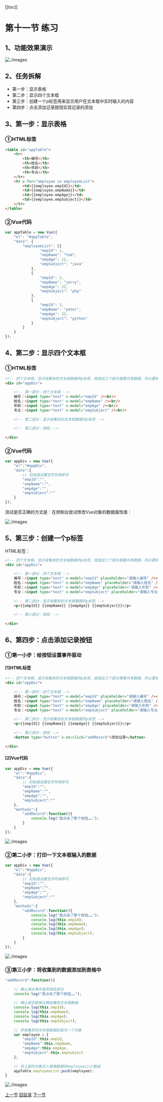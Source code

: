 [[toc]]



# 第十一节 练习

## 1、功能效果演示

![./images](./images/img009.png)



## 2、任务拆解

- 第一步：显示表格
- 第二步：显示四个文本框
- 第三步：创建一个p标签用来显示用户在文本框中实时输入的内容
- 第四步：点击添加记录按钮实现记录的添加



## 3、第一步：显示表格

### ①HTML标签

```html
<table id="appTable">
	<tr>
		<th>编号</th>
		<th>姓名</th>
		<th>年龄</th>
		<th>专业</th>
	</tr>
	<tr v-for="employee in employeeList">
		<td>{{employee.empId}}</td>
		<td>{{employee.empName}}</td>
		<td>{{employee.empAge}}</td>
		<td>{{employee.empSubject}}</td>
	</tr>
</table>
```



### ②Vue代码

```javascript
var appTable = new Vue({
	"el": "#appTable",
	"data": {
		"employeeList": [{
				"empId": 1,
				"empName": "tom",
				"empAge": 11,
				"empSubject": "java"
			},
			{
				"empId": 2,
				"empName": "jerry",
				"empAge": 22,
				"empSubject": "php"
			},
			{
				"empId": 3,
				"empName": "peter",
				"empAge": 33,
				"empSubject": "python"
			}
		]
	}
});
```



## 4、第二步：显示四个文本框

### ①HTML标签

```html
<!-- 四个文本框、显示收集到的文本框数据的p标签、按钮这三个部分需要共享数据，所以要放在同一个app中 -->
<div id="appDiv">
	
	<!-- 第一部分：四个文本框 -->
	编号：<input type="text" v-model="empId" /><br/>
	姓名：<input type="text" v-model="empName" /><br/>
	年龄：<input type="text" v-model="empAge" /><br/>
	专业：<input type="text" v-model="empSubject" /><br/>
	
	<!-- 第二部分：显示收集到的文本框数据的p标签 -->
	
	<!-- 第三部分：按钮 -->
	
</div>
```



### ②Vue代码

```javascript
var appDiv = new Vue({
	"el":"#appDiv",
	"data":{
		// 初始值设置空字符串即可
		"empId":"",
		"empName":"",
		"empAge":"",
		"empSubject":""
	}
});
```

测试是否正确的方式是：在控制台尝试修改Vue对象的数据属性值：

![./images](./images/img010.png)



## 5、第三步：创建一个p标签

HTML标签：

```html
<!-- 四个文本框、显示收集到的文本框数据的p标签、按钮这三个部分需要共享数据，所以要放在同一个app中 -->
<div id="appDiv">
	
	<!-- 第一部分：四个文本框 -->
	编号：<input type="text" v-model="empId" placeholder="请输入编号" /><br/>
	姓名：<input type="text" v-model="empName" placeholder="请输入姓名" /><br/>
	年龄：<input type="text" v-model="empAge" placeholder="请输入年龄" /><br/>
	专业：<input type="text" v-model="empSubject" placeholder="请输入专业" /><br/>
	
	<!-- 第二部分：显示收集到的文本框数据的p标签 -->
	<p>{{empId}} {{empName}} {{empAge}} {{empSubject}}</p>
	
	<!-- 第三部分：按钮 -->
	
</div>
```



## 6、第四步：点击添加记录按钮

### ①第一小步：给按钮设置事件驱动

#### [1]HTML标签

```html
<!-- 四个文本框、显示收集到的文本框数据的p标签、按钮这三个部分需要共享数据，所以要放在同一个app中 -->
<div id="appDiv">
	
	<!-- 第一部分：四个文本框 -->
	编号：<input type="text" v-model="empId" placeholder="请输入编号" /><br/>
	姓名：<input type="text" v-model="empName" placeholder="请输入姓名" /><br/>
	年龄：<input type="text" v-model="empAge" placeholder="请输入年龄" /><br/>
	专业：<input type="text" v-model="empSubject" placeholder="请输入专业" /><br/>
	
	<!-- 第二部分：显示收集到的文本框数据的p标签 -->
	<p>{{empId}} {{empName}} {{empAge}} {{empSubject}}</p>
	
	<!-- 第三部分：按钮 -->
	<button type="button" v-on:click="addRecord">添加记录</button>
	
</div>
```



#### [2]Vue代码

```javascript
var appDiv = new Vue({
	"el":"#appDiv",
	"data":{
		// 初始值设置空字符串即可
		"empId":"",
		"empName":"",
		"empAge":"",
		"empSubject":""
	},
	"methods":{
		"addRecord":function(){
			console.log("我点击了那个按钮……");
		}
	}
});
```

![./images](./images/img011.png)



### ②第二小步：打印一下文本框输入的数据

```javascript
var appDiv = new Vue({
	"el":"#appDiv",
	"data":{
		// 初始值设置空字符串即可
		"empId":"",
		"empName":"",
		"empAge":"",
		"empSubject":""
	},
	"methods":{
		"addRecord":function(){
			console.log("我点击了那个按钮……");
			console.log(this.empId);
			console.log(this.empName);
			console.log(this.empAge);
			console.log(this.empSubject);
		}
	}
});
```

![./images](./images/img012.png)



### ③第三小步：将收集到的数据添加到表格中

```javascript
"addRecord":function(){
	
	// 确认单击事件是否绑定成功
	console.log("我点击了那个按钮……");
	
	// 确认是否能够正确收集到文本框数据
	console.log(this.empId);
	console.log(this.empName);
	console.log(this.empAge);
	console.log(this.empSubject);
	
	// 将收集到的文本框数据封装为一个对象
	var employee = {
		"empId":this.empId,
		"empName":this.empName,
		"empAge":this.empAge,
		"empSubject":this.empSubject
	};
	
	// 将上面的对象压入表格数据的employeeList数组
	appTable.employeeList.push(employee);
}

```

![./images](./images/img013.png)



[上一节](verse10.html) [回目录](index.html) [下一节](verse12.html)